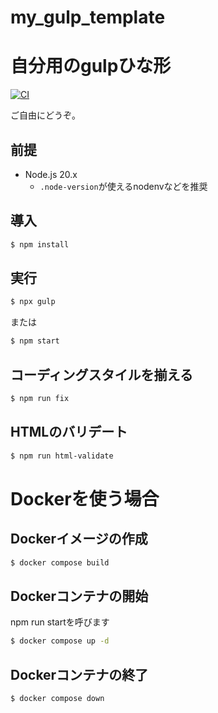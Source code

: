 my_gulp_template
=====================

# 自分用のgulpひな形

[![CI](https://github.com/novogrammer/my_gulp_template/actions/workflows/ci.yaml/badge.svg)](https://github.com/novogrammer/my_gulp_template/actions/workflows/ci.yaml)

ご自由にどうぞ。

## 前提
* Node.js 20.x
    * `.node-version`が使えるnodenvなどを推奨


## 導入
```bash
$ npm install
```

## 実行
```bash
$ npx gulp
```
または
```bash
$ npm start
```

## コーディングスタイルを揃える
```bash
$ npm run fix
```

## HTMLのバリデート

```bash
$ npm run html-validate
```

# Dockerを使う場合

## Dockerイメージの作成
```bash
$ docker compose build
```
## Dockerコンテナの開始
npm run startを呼びます
```bash
$ docker compose up -d
```
## Dockerコンテナの終了
```bash
$ docker compose down
```

